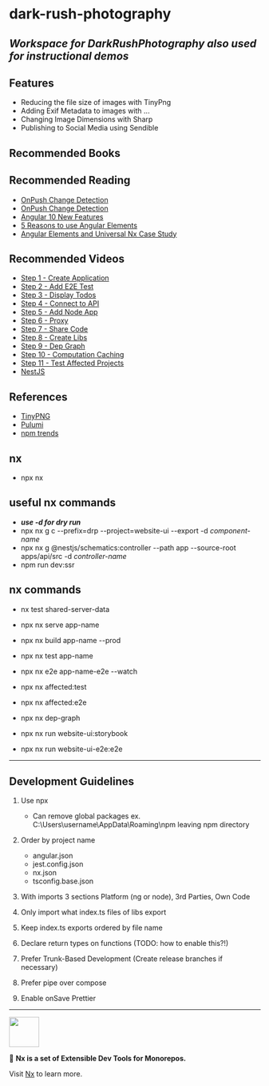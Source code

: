 # dark-rush-photography

## **_Workspace for DarkRushPhotography also used for instructional demos_**

## Features

- Reducing the file size of images with TinyPng
- Adding Exif Metadata to images with ...
- Changing Image Dimensions with Sharp
- Publishing to Social Media using Sendible

## Recommended Books

## Recommended Reading

- [OnPush Change Detection](https://blog.angular-university.io/onpush-change-detection-how-it-works/)
- [OnPush Change Detection](https://medium.com/@ManfredSteyer/performance-tuning-data-binding-in-angular-with-onpush-immutables-and-observables-9fb2734dc66e)
- [Angular 10 New Features](https://betterprogramming.pub/angular-10-new-features-dbc779061dc8)
- [5 Reasons to use Angular Elements](https://blog.nrwl.io/5-reasons-to-use-angular-elements-390c9a629f89)
- [Angular Elements and Universal Nx Case Study](https://nrwl.io/pages/t-mobile-case-study)

## Recommended Videos

- [Step 1 - Create Application](https://nx.dev/latest/angular/tutorial/01-create-application)
- [Step 2 - Add E2E Test](https://nx.dev/latest/angular/tutorial/02-add-e2e-test)
- [Step 3 - Display Todos](https://nx.dev/latest/angular/tutorial/03-display-todos)
- [Step 4 - Connect to API](https://nx.dev/latest/angular/tutorial/04-connect-to-api)
- [Step 5 - Add Node App](https://nx.dev/latest/angular/tutorial/05-add-node-app)
- [Step 6 - Proxy](https://nx.dev/latest/angular/tutorial/06-proxy)
- [Step 7 - Share Code](https://nx.dev/latest/angular/tutorial/07-share-code)
- [Step 8 - Create Libs](https://nx.dev/latest/angular/tutorial/08-create-libs)
- [Step 9 - Dep Graph](https://nx.dev/latest/angular/tutorial/09-dep-graph)
- [Step 10 - Computation Caching](https://nx.dev/latest/angular/tutorial/10-computation-caching)
- [Step 11 - Test Affected Projects](https://nx.dev/latest/angular/tutorial/11-test-affected-projects)
- [NestJS](https://academind.com/tutorials/nestjs-introduction/)

## References

- [TinyPNG](https://tinypng.com/)
- [Pulumi](https://app.pulumi.com/)
- [npm trends](https://www.npmtrends.com/)

## nx

- npx nx

## useful nx commands

- **_use -d for dry run_**
- npx nx g c --prefix=drp --project=website-ui --export -d _component-name_
- npx nx g @nestjs/schematics:controller --path app --source-root apps/api/src -d _controller-name_
- npm run dev:ssr

## nx commands

- nx test shared-server-data

- npx nx serve app-name
- npx nx build app-name --prod
- npx nx test app-name
- npx nx e2e app-name-e2e --watch
- npx nx affected:test
- npx nx affected:e2e
- npx nx dep-graph
- npx nx run website-ui:storybook
- npx nx run website-ui-e2e:e2e

---

## Development Guidelines

1. Use npx

   - Can remove global packages ex. C:\Users\username\AppData\Roaming\npm leaving npm directory

2. Order by project name

   - angular.json
   - jest.config.json
   - nx.json
   - tsconfig.base.json

3. With imports 3 sections Platform (ng or node), 3rd Parties, Own Code
4. Only import what index.ts files of libs export
5. Keep index.ts exports ordered by file name
6. Declare return types on functions (TODO: how to enable this?!)
7. Prefer Trunk-Based Development (Create release branches if necessary)
8. Prefer pipe over compose
9. Enable onSave Prettier

---

<!-- markdownlint-disable -->

<img src="https://raw.githubusercontent.com/nrwl/nx/master/images/nx-logo.png" width="60">

<!-- markdownlint-restore -->

🔎 **Nx is a set of Extensible Dev Tools for Monorepos.**

Visit [Nx](https://nx.dev) to learn more.
